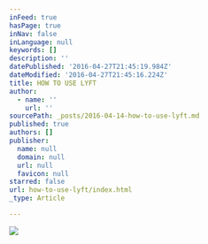 ```yaml
---
inFeed: true
hasPage: true
inNav: false
inLanguage: null
keywords: []
description: ''
datePublished: '2016-04-27T21:45:19.984Z'
dateModified: '2016-04-27T21:45:16.224Z'
title: HOW TO USE LYFT
author:
  - name: ''
    url: ''
sourcePath: _posts/2016-04-14-how-to-use-lyft.md
published: true
authors: []
publisher:
  name: null
  domain: null
  url: null
  favicon: null
starred: false
url: how-to-use-lyft/index.html
_type: Article

---
```

![](https://s3-us-west-2.amazonaws.com/the-grid-img/p/91610aba08c3adf6f74c7e6d35159c0c0f3e1bf7.png)